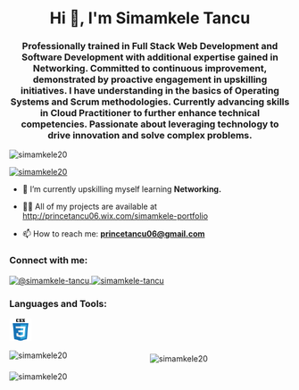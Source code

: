 <h1 align="center">Hi 👋, I'm Simamkele Tancu</h1>
<h3 align="center">Professionally trained in Full Stack Web Development and Software Development with additional expertise gained in Networking. Committed to continuous improvement, demonstrated by proactive engagement in upskilling initiatives. I have understanding in the basics of Operating Systems and Scrum methodologies. Currently advancing skills in Cloud Practitioner to further enhance technical competencies. Passionate about leveraging technology to drive innovation and solve complex problems.</h3>

<p align="left"> <img src="https://komarev.com/ghpvc/?username=simamkele20&label=Profile%20views&color=0e75b6&style=flat" alt="simamkele20" /> </p>

<p align="left"> <a href="https://github.com/ryo-ma/github-profile-trophy"><img src="https://github-profile-trophy.vercel.app/?username=simamkele20" alt="simamkele20" /></a> </p>

- 🌱 I’m currently upskilling myself learning **Networking.**

- 👨‍💻 All of my projects are available at <a href="http://princetancu06.wix.com/simamkele-portfolio">http://princetancu06.wix.com/simamkele-portfolio</a>

- 📫 How to reach me: **princetancu06@gmail.com**

<h3 align="left">Connect with me:</h3>
<p align="left">
  <a href="https://codepen.io/@simamkele-tancu" target="_blank">
    <img align="center" src="https://raw.githubusercontent.com/rahuldkjain/github-profile-readme-generator/master/src/images/icons/Social/codepen.svg" alt="@simamkele-tancu" height="30" width="40" />
  </a>
  <a href="https://linkedin.com/in/simamkele-tancu" target="_blank">
    <img align="center" src="https://raw.githubusercontent.com/rahuldkjain/github-profile-readme-generator/master/src/images/icons/Social/linked-in-alt.svg" alt="simamkele-tancu" height="30" width="40" />
  </a>
</p>

<h3 align="left">Languages and Tools:</h3>
<p align="left">
  <a href="https://www.w3schools.com/css/" target="_blank" rel="noreferrer">
    <img src="https://raw.githubusercontent.com/devicons/devicon/master/icons/css3/css3-original-wordmark.svg" alt="css3" width="40" height="40"/>
  </a>
  <!-- Other icons -->
</p>

<p><img align="left" src="https://github-readme-stats.vercel.app/api/top-langs?username=simamkele20&show_icons=true&locale=en&layout=compact" alt="simamkele20" /></p>

<p style="margin-top: 20px; display: block; text-align: center;"><img src="https://github-readme-stats.vercel.app/api?username=simamkele20&show_icons=true&locale=en" alt="simamkele20" /></p>


<p><img align="center" src="https://github-readme-streak-stats.herokuapp.com/?user=simamkele20&" alt="simamkele20" /></p>

